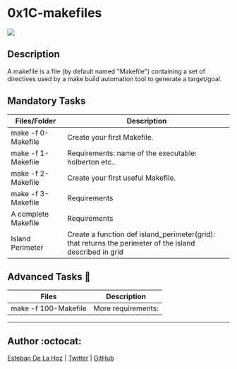 # 0x1C-makefiles

![](https://camo.githubusercontent.com/39446314138b278dd8904e220f21751b594c2ea0/68747470733a2f2f73332e616d617a6f6e6177732e636f6d2f696e7472616e65742d70726f6a656374732d66696c65732f686f6c626572746f6e7363686f6f6c2d6c6f775f6c6576656c5f70726f6772616d6d696e672f3237332f67697068792d322e676966)

## Description 

A makefile is a file (by default named "Makefile") containing a set of directives used by a make build automation tool to generate a target/goal.


## Mandatory Tasks

| Files/Folder | Description |
| ------------ | ----------- |
| make -f 0-Makefile | Create your first Makefile. |
| make -f 1-Makefile | Requirements: name of the executable: holberton etc.. |
| make -f 2-Makefile  | Create your first useful Makefile. |
| make -f 3-Makefile | Requirements |
| A complete Makefile| Requirements |
| Island Perimeter | Create a function def island_perimeter(grid): that returns the perimeter of the island described in grid |

## Advanced Tasks :light_rail:

| Files | Description |
| ----- | ----------- |
| make -f 100-Makefile | More requirements:|

---

## Author :octocat:

[Esteban De La Hoz](https://www.linkedin.com/in/esteban-de-la-hoz-romero-b6270017b/) | [Twitter](https://twitter.com/Esteban18911) | [GitHub](https://github.com/Esteban18911)
